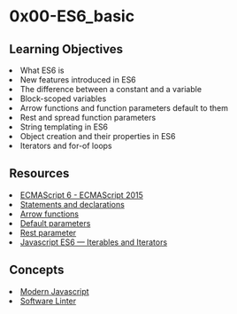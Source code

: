 # 0x00-ES6_basic

## Learning Objectives

<li>What ES6 is</li>
<li>New features introduced in ES6</li>
<li>The difference between a constant and a variable</li>
<li>Block-scoped variables</li>
<li>Arrow functions and function parameters default to them</li>
<li>Rest and spread function parameters</li>
<li>String templating in ES6</li>
<li>Object creation and their properties in ES6</li>
<li>Iterators and for-of loops</li>

## Resources

<li><a href="https://intranet.alxswe.com/rltoken/NW1dFLFExQ12_hD8yvkV3A" target="_blank" title="ECMAScript 6 - ECMAScript 2015">ECMAScript 6 - ECMAScript 2015</a></li>
<li><a href="https://intranet.alxswe.com/rltoken/sroRUsUvOZV28V99MHDenw" target="_blank" title="Statements and declarations">Statements and declarations</a></li>
<li><a href="https://intranet.alxswe.com/rltoken/N2WLylppCtkkX3YFFtyUHw" target="_blank" title="Arrow functions">Arrow functions</a></li>
<li><a href="https://intranet.alxswe.com/rltoken/kbw9gMO6sdeOKAY23SYVgA" target="_blank" title="Default parameters">Default parameters</a></li>
<li><a href="https://intranet.alxswe.com/rltoken/erZfCvacuGVk9z1CQlJvYQ" target="_blank" title="Rest parameter">Rest parameter</a></li>
<li><a href="https://intranet.alxswe.com/rltoken/JAB5Y0TOU8d9JvmJEi9tiQ" target="_blank" title="Javascript ES6 — Iterables and Iterators">Javascript ES6 — Iterables and Iterators</a></li>

## Concepts

<li>
<a href="https://intranet.alxswe.com/concepts/541">Modern Javascript</a>
</li>
<li>
<a href="https://intranet.alxswe.com/concepts/542">Software Linter</a>
</li>
